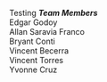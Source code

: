 Testing
___Team Members___\
Edgar Godoy\
Allan Saravia Franco\
Bryant Conti\
Vincent Becerra\
Vincent Torres\
Yvonne Cruz
